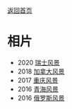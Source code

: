 [返回首页](https://hao.ink)

# 相片
- 2020 [瑞士风景](/posts/xiangpian/瑞士风景)
- 2018 [加拿大风景](/posts/xiangpian/加拿大风景)
- 2017 [重庆风景](/posts/xiangpian/重庆风景)
- 2016 [青海风景](/posts/xiangpian/青海风景)
- 2016 [俄罗斯风景](/posts/xiangpian/俄罗斯风景)
